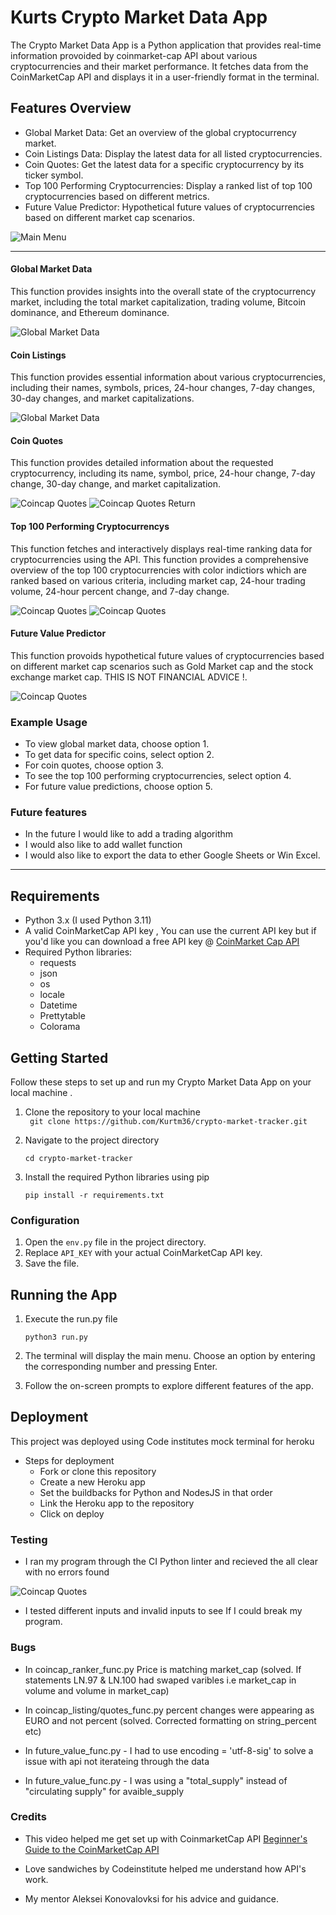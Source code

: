 # Kurts Crypto Market Data App

The Crypto Market Data App is a Python application that provides real-time information provoided by coinmarket-cap API about various cryptocurrencies and their market performance. It fetches data from the CoinMarketCap API and displays it in a user-friendly format in the terminal.

## Features Overview
- Global Market Data: Get an overview of the global cryptocurrency market.
- Coin Listings Data: Display the latest data for all listed cryptocurrencies.
- Coin Quotes: Get the latest data for a specific cryptocurrency by its ticker symbol.
- Top 100 Performing Cryptocurrencies: Display a ranked list of top 100 cryptocurrencies based on different metrics.
- Future Value Predictor: Hypothetical future values of cryptocurrencies based on different market cap scenarios.

![Main Menu](/images/main-menu.png)

--- 

#### Global Market Data
This function provides insights into the overall state of the cryptocurrency market, including the total market capitalization, trading volume, Bitcoin dominance, and Ethereum dominance.

![Global Market Data](/images/global-market-data.png)

#### Coin Listings
This function provides essential information about various cryptocurrencies, including their names, symbols, prices, 24-hour changes, 7-day changes, 30-day changes, and market capitalizations.

![Global Market Data](/images/coincap-listings.png)

#### Coin Quotes 
This function provides detailed information about the requested cryptocurrency, including its name, symbol, price, 24-hour change, 7-day change, 30-day change, and market capitalization.

![Coincap Quotes](/images/coincap-quotes.png)
![Coincap Quotes Return](/images/coincap-quotes-results.png)

#### Top 100 Performing Cryptocurrencys
This function fetches and interactively displays real-time ranking data for cryptocurrencies using the API. This function provides a comprehensive overview of the top 100 cryptocurrencies with color indictiors which are ranked based on various criteria, including market cap, 24-hour trading volume, 24-hour percent change, and 7-day change.

![Coincap Quotes](/images/top-100-menu.png)
![Coincap Quotes](/images/top-100-table.png)

#### Future Value Predictor
This function provoids hypothetical future values of cryptocurrencies based on different market cap scenarios such as Gold Market cap and the stock exchange market cap. THIS IS NOT FINANCIAL ADVICE !.

![Coincap Quotes](/images/future-value.png)

### Example Usage
- To view global market data, choose option 1.
- To get data for specific coins, select option 2.
- For coin quotes, choose option 3.
- To see the top 100 performing cryptocurrencies, select option 4.
- For future value predictions, choose option 5.

### Future features 
- In the future I would like to add a trading algorithm
- I would also like to add wallet function
- I would also like to export the data to ether Google Sheets or Win Excel.

---

## Requirements
- Python 3.x (I used Python 3.11)
- A valid CoinMarketCap API key , You can use the current API key but if you'd like you can download a free API key @ [CoinMarket Cap API](https://coinmarketcap.com/api/)
- Required Python libraries:
    - requests
    - json
    - os
    - locale
    - Datetime
    - Prettytable
    - Colorama

## Getting Started 
Follow these steps to set up and run my Crypto Market Data App on your local machine .

1. Clone the repository to your local machine   
``` git clone https://github.com/Kurtm36/crypto-market-tracker.git```

2.  Navigate to the project directory
   
    ```cd crypto-market-tracker```

3. Install the required Python libraries using pip

    ```pip install -r requirements.txt```

### Configuration

1. Open the `env.py` file in the project directory.
2. Replace `API_KEY` with your actual CoinMarketCap API key.
3. Save the file.

## Running the App
1. Execute the run.py file

    ```python3 run.py ```

2. The terminal will display the main menu. Choose an option by entering the corresponding number and pressing Enter.  

3. Follow the on-screen prompts to explore different features of the app.


## Deployment 
This project was deployed using Code institutes mock terminal for heroku 
- Steps for deployment 
  - Fork or clone this repository
  - Create a new Heroku app
  - Set the buildbacks for Python and NodesJS in that order 
  - Link the Heroku app to the repository
  - Click on deploy 

### Testing 
- I ran my program through the CI Python linter and recieved the  all clear with no errors found  

![Coincap Quotes](/images/python-linter.png)

- I tested different inputs and invalid inputs to see If I could break my program.

### Bugs
- In coincap_ranker_func.py Price is matching market_cap (solved. If statements LN.97 & LN.100 had swaped varibles 
i.e market_cap in volume and volume in market_cap)

- In coincap_listing/quotes_func.py percent changes were appearing as EURO and not percent (solved. Corrected formatting on string_percent etc)

- In future_value_func.py - I had to use encoding = 'utf-8-sig' to solve a issue with api not iterateing through the data

- In future_value_func.py - I was using a "total_supply" instead of "circulating supply" for avaible_supply 

### Credits 
- This video helped me get set up with CoinmarketCap API [Beginner's Guide to the CoinMarketCap API](https://www.youtube.com/watch?v=f3GfkvfpVAE)

- Love sandwiches by Codeinstitute helped me understand how API's work.

- My mentor Aleksei Konovalovksi for his advice and guidance.
